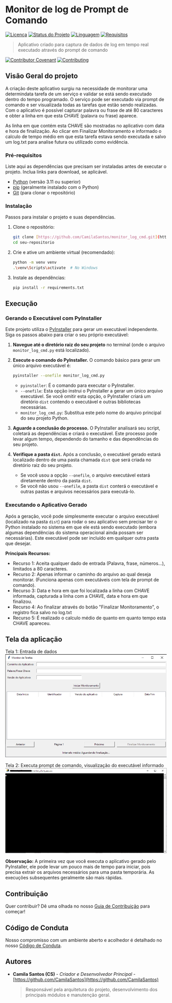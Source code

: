 # Monitor de log de Prompt de Comando

[![Licença](https://img.shields.io/badge/License-MIT-yellow.svg)](https://opensource.org/licenses/MIT)
[![Status do Projeto](https://img.shields.io/badge/Status-Concluído-brightgreen.svg)](#status-do-projeto)
[![Linguagem](https://img.shields.io/badge/Python-3.11+-blue.svg)](https://www.python.org/)
[![Requisitos](https://img.shields.io/badge/Dependências-Atualizadas-brightgreen.svg)](#requirements.txt)

> Aplicativo criado para captura de dados de log em tempo real executado através do prompt de comando


[![Contributor Covenant](https://img.shields.io/badge/Contributor%20Covenant-v2.0%20adopted-ff69b4.svg)](CODE_OF_CONDUCT.md)
[![Contributing](https://img.shields.io/badge/Contributing-Yes-brightgreen.svg)](CONTRIBUTING.md)

## Visão Geral do projeto

A criação deste aplicativo surgiu na necessidade de monitorar uma determindata tarefa de um serviço e validar se está sendo executado dentro do tempo programado. O serviço pode ser executado via prompt de comando e ser visualizada todas as tarefas que estão sendo realizadas. Com o aplicativo é possível capturar palavra ou frase de até 80 caracteres e obter a linha em que esta CHAVE (palavra ou frase) aparece. 

As linha em que contém esta CHAVE são mostradas no aplicativo com data e hora de finalização. Ao clicar em Finalizar Monitoramento e informado o calculo de tempo médio em que esta tarefa estava sendo executada e salvo um log.txt para analise futura ou utilizado como evidência.



### Pré-requisitos

Liste aqui as dependências que precisam ser instaladas antes de executar o projeto. Inclua links para download, se aplicável.

* [Python](https://www.python.org/downloads/) (versão 3.11 ou superior)
* [pip](https://pip.pypa.io/en/stable/installing/) (geralmente instalado com o Python)
* [Git](https://git-scm.com/downloads) (para clonar o repositório)

### Instalação

Passos para instalar o projeto e suas dependências.

1.  Clone o repositório:
    ```bash
    git clone [https://github.com/CamilaSantos/monitor_log_cmd.git](https://github.com/CamilaSantos/monitor_log_cmd.git)
    cd seu-repositorio
    ```

2.  Crie e ative um ambiente virtual (recomendado):
    ```bash
    python -m venv venv
    .\venv\Scripts\activate  # No Windows
    ```

3.  Instale as dependências:
    ```bash
    pip install -r requirements.txt
    ```

## Execução

### Gerando o Executável com PyInstaller

Este projeto utiliza o [PyInstaller](https://www.pyinstaller.org/) para gerar um executável independente. Siga os passos abaixo para criar o seu próprio executável:

1.  **Navegue até o diretório raiz do seu projeto** no terminal (onde o arquivo `monitor_log_cmd.py` está localizado).

2.  **Execute o comando do PyInstaller.** O comando básico para gerar um único arquivo executável é:

    ```bash
    pyinstaller --onefile monitor_log_cmd.py
    ```

    * `pyinstaller`: É o comando para executar o PyInstaller.
    * `--onefile`: Esta opção instrui o PyInstaller a gerar um único arquivo executável. Se você omitir esta opção, o PyInstaller criará um diretório `dist` contendo o executável e outras bibliotecas necessárias.
    * `monitor_log_cmd.py`: Substitua este pelo nome do arquivo principal do seu projeto Python.

3.  **Aguarde a conclusão do processo.** O PyInstaller analisará seu script, coletará as dependências e criará o executável. Este processo pode levar algum tempo, dependendo do tamanho e das dependências do seu projeto.

4.  **Verifique a pasta `dist`.** Após a conclusão, o executável gerado estará localizado dentro de uma pasta chamada `dist` que será criada no diretório raiz do seu projeto.

    * Se você usou a opção `--onefile`, o arquivo executável estará diretamente dentro da pasta `dist`.
    * Se você não usou `--onefile`, a pasta `dist` conterá o executável e outras pastas e arquivos necessários para executá-lo.



### Executando o Aplicativo Gerado

Após a geração, você pode simplesmente executar o arquivo executável (localizado na pasta `dist`) para rodar o seu aplicativo sem precisar ter o Python instalado no sistema em que ele está sendo executado (embora algumas dependências do sistema operacional ainda possam ser necessárias). Este executável pode ser incluído em qualquer outra pasta que desejar.

**Principais Recursos:**

* Recurso 1: Aceita qualquer dado de entrada (Palavra, frase, números...), limitados a 80 caracteres.
* Recurso 2: Apenas informar o caminho do arquivo ao qual deseja monitorar. (Funciona apenas com executáveis com tela de prompt de comando).
* Recurso 3: Data e hora em que foi localizada a linha com CHAVE informada, capturada a linha com a CHAVE, data e hora em que finalizou.
* Recurso 4: Ao finalizar através do botão "Finalizar Monitoramento", o registro fica salvo no log.txt
* Recurso 5: É realizado o calculo médio de quanto em quanto tempo esta CHAVE apareceu.

## Tela da aplicação
Tela 1: Entrada de dados
![alt text](image.png)

Tela 2: Executa prompt de comando, visualização do executável informado
![alt text](image-1.png)


**Observação:** A primeira vez que você executa o aplicativo gerado pelo PyInstaller, ele pode levar um pouco mais de tempo para iniciar, pois precisa extrair os arquivos necessários para uma pasta temporária. As execuções subsequentes geralmente são mais rápidas.


## Contribuição

Quer contribuir? Dê uma olhada no nosso [Guia de Contribuição](CONTRIBUTING.md) para começar!

## Código de Conduta

Nosso compromisso com um ambiente aberto e acolhedor é detalhado no nosso [Código de Conduta](CODE_OF_CONDUCT.md).

## Autores

* **Camila Santos (CS)** - *Criador e Desenvolvedor Principal* - [https://github.com/CamilaSantos](https://github.com/CamilaSantos)
    > Responsável pela arquitetura do projeto, desenvolvimento dos principais módulos e manutenção geral.